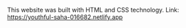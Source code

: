 This website was built with HTML and CSS technology.
Link: https://youthful-saha-016682.netlify.app

